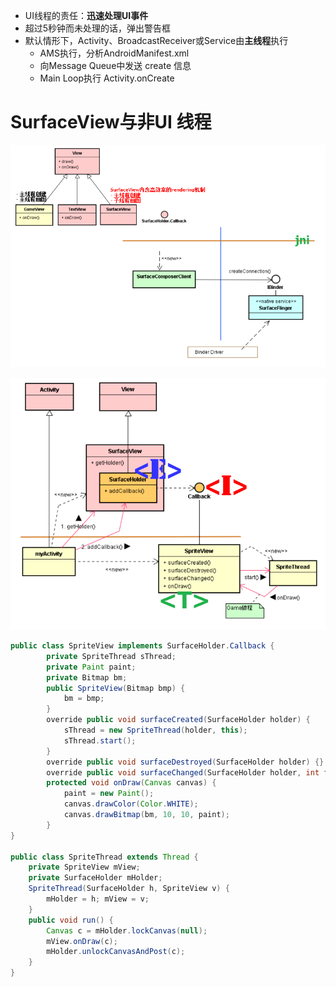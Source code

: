 - UI线程的责任：**迅速处理UI事件**
- 超过5秒钟而未处理的话，弹出警告框
- 默认情形下，Activity、BroadcastReceiver或Service由**主线程**执行
	- AMS执行，分析AndroidManifest.xml
	- 向Message Queue中发送 create 信息
	- Main Loop执行 Activity.onCreate

# SurfaceView与非UI 线程
![](../photo/Pasted%20image%2020230606165821.png)

![](../photo/Pasted%20image%2020230606192113.png)
```java
public class SpriteView implements SurfaceHolder.Callback {
        private SpriteThread sThread;
        private Paint paint;
        private Bitmap bm;
        public SpriteView(Bitmap bmp) {
            bm = bmp;
        }
        override public void surfaceCreated(SurfaceHolder holder) {
            sThread = new SpriteThread(holder, this);
            sThread.start();
        }
        override public void surfaceDestroyed(SurfaceHolder holder) {}
        override public void surfaceChanged(SurfaceHolder holder, int format, int width, int height) {}
        protected void onDraw(Canvas canvas) {
            paint = new Paint();
            canvas.drawColor(Color.WHITE);
            canvas.drawBitmap(bm, 10, 10, paint);
        }
}

public class SpriteThread extends Thread {
	private SpriteView mView;
	private SurfaceHolder mHolder;
	SpriteThread(SurfaceHolder h, SpriteView v) {
		mHolder = h; mView = v;
	}
	public void run() {
		Canvas c = mHolder.lockCanvas(null);
		mView.onDraw(c);
		mHolder.unlockCanvasAndPost(c);
	}
}
```